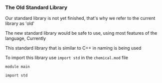 ### The Old Standard Library

Our standard library is not yet finished, that's why we refer to the current library as 'old'

The new standard library would be safe to use, using most features of the language, Currently

This standard library that is similar to C++ in naming is being used

To import this library use `import std` in the `chemical.mod` file

```
module main

import std
```